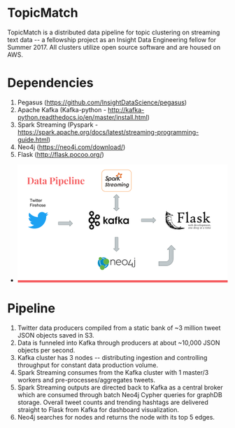# TopicMatch

TopicMatch is a distributed data pipeline for topic clustering on streaming text data -- a fellowship project as an Insight Data Engineering fellow for Summer 2017. All clusters utilize open source software and are housed on AWS.

# Dependencies
  1. Pegasus (https://github.com/InsightDataScience/pegasus)
  2. Apache Kafka (Kafka-python - http://kafka-python.readthedocs.io/en/master/install.html)
  3. Spark Streaming (Pyspark - https://spark.apache.org/docs/latest/streaming-programming-guide.html)
  4. Neo4j (https://neo4j.com/download/)
  5. Flask (http://flask.pocoo.org/)

* ![Overview](./pipeline.png)

# Pipeline
  1. Twitter data producers compiled from a static bank of ~3 million tweet JSON objects saved in S3. 
  2. Data is funneled into Kafka through producers at about ~10,000 JSON objects per second.
  3. Kafka cluster has 3 nodes -- distributing ingestion and controlling throughput for constant data production volume.
  4. Spark Streaming consumes from the Kafka cluster with 1 master/3 workers and pre-processes/aggregates tweets. 
  5. Spark Streaming outputs are directed back to Kafka as a central broker which are consumed through batch Neo4j Cypher queries for          graphDB storage. Overall tweet counts and trending hashtags are delivered straight to Flask from Kafka for dashboard visualization.
  6. Neo4j searches for nodes and returns the node with its top 5 edges. 
  
